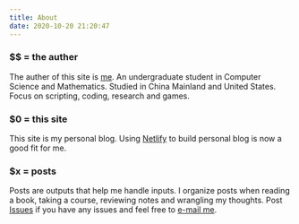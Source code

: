 ```yaml
---
title: About
date: 2020-10-20 21:20:47
---
```

### $$ = the auther

The auther of this site is [me](https://github.com/by-cloud). An undergraduate student in Computer Science and Mathematics. Studied in China Mainland and United States. Focus on scripting, coding, research and games.

### $0 = this site

This site is my personal blog. Using [Netlify](https://www.netlify.com/) to build personal blog is now a good fit for me.

### $x = posts

Posts are outputs that help me handle inputs.
I organize posts when reading a book, taking a course, reviewing notes and wrangling my thoughts.
Post [Issues](https://github.com/by-cloud/myblog/issues) if you have any issues and feel free to [e-mail me](mailto:claude.by.cloud@gmail.com).
